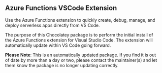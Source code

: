 ﻿## Azure Functions VSCode Extension

Use the Azure Functions extension to quickly create, debug, manage, and deploy serverless apps directly from VS Code.

The purpose of this Chocolatey package is to perform the initial install of the Azure Functions extension for Visual Studio Code.
The extension will automatically update within VS Code going forward.

**Please Note**: This is an automatically updated package. If you find it is out of date by more than a day or two, please contact the maintainer(s) and let them know the package is no longer updating correctly.
